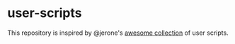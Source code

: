 # user-scripts

This repository is inspired by @jerone's [awesome collection](https://github.com/jerone/UserScripts) of user scripts.
